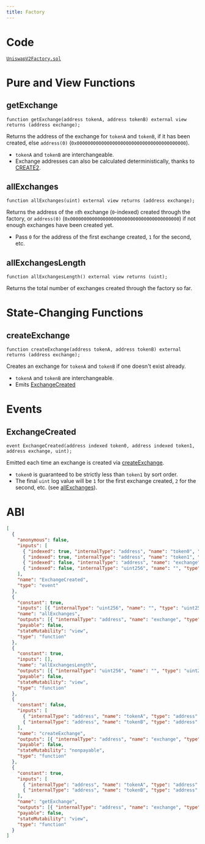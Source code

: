 ```yaml
---
title: Factory
---
```


# Code

[`UniswapV2Factory.sol`](https://github.com/Uniswap/uniswap-v2-core/blob/master/contracts/UniswapV2Factory.sol)

# Pure and View Functions

## getExchange

```clike
function getExchange(address tokenA, address tokenB) external view returns (address exchange);
```

Returns the address of the exchange for `tokenA` and `tokenB`, if it has been created, else `address(0)` (`0x0000000000000000000000000000000000000000`).

- `tokenA` and `tokenB` are interchangeable.
- Exchange addresses can also be calculated deterministically, thanks to [CREATE2](https://eips.ethereum.org/EIPS/eip-1014).

## allExchanges

```clike
function allExchanges(uint) external view returns (address exchange);
```

Returns the address of the `n`th exchange (`0`-indexed) created through the factory, or `address(0)` (`0x0000000000000000000000000000000000000000`) if not enough exchanges have been created yet.

- Pass `0` for the address of the first exchange created, `1` for the second, etc.

## allExchangesLength

```clike
function allExchangesLength() external view returns (uint);
```

Returns the total number of exchanges created through the factory so far.

# State-Changing Functions

## createExchange

```clike
function createExchange(address tokenA, address tokenB) external returns (address exchange);
```

Creates an exchange for `tokenA` and `tokenB` if one doesn't exist already.

- `tokenA` and `tokenB` are interchangeable.
- Emits [ExchangeCreated](#exchangecreated)

# Events

## ExchangeCreated

```clike
event ExchangeCreated(address indexed token0, address indexed token1, address exchange, uint);
```

Emitted each time an exchange is created via [createExchange](#createexchange).

- `token0` is guaranteed to be strictly less than `token1` by sort order.
- The final `uint` log value will be `1` for the first exchange created, `2` for the second, etc. (see [allExchanges](#allexchanges)).

# ABI

```json
[
  {
    "anonymous": false,
    "inputs": [
      { "indexed": true, "internalType": "address", "name": "token0", "type": "address" },
      { "indexed": true, "internalType": "address", "name": "token1", "type": "address" },
      { "indexed": false, "internalType": "address", "name": "exchange", "type": "address" },
      { "indexed": false, "internalType": "uint256", "name": "", "type": "uint256" }
    ],
    "name": "ExchangeCreated",
    "type": "event"
  },
  {
    "constant": true,
    "inputs": [{ "internalType": "uint256", "name": "", "type": "uint256" }],
    "name": "allExchanges",
    "outputs": [{ "internalType": "address", "name": "exchange", "type": "address" }],
    "payable": false,
    "stateMutability": "view",
    "type": "function"
  },
  {
    "constant": true,
    "inputs": [],
    "name": "allExchangesLength",
    "outputs": [{ "internalType": "uint256", "name": "", "type": "uint256" }],
    "payable": false,
    "stateMutability": "view",
    "type": "function"
  },
  {
    "constant": false,
    "inputs": [
      { "internalType": "address", "name": "tokenA", "type": "address" },
      { "internalType": "address", "name": "tokenB", "type": "address" }
    ],
    "name": "createExchange",
    "outputs": [{ "internalType": "address", "name": "exchange", "type": "address" }],
    "payable": false,
    "stateMutability": "nonpayable",
    "type": "function"
  },
  {
    "constant": true,
    "inputs": [
      { "internalType": "address", "name": "tokenA", "type": "address" },
      { "internalType": "address", "name": "tokenB", "type": "address" }
    ],
    "name": "getExchange",
    "outputs": [{ "internalType": "address", "name": "exchange", "type": "address" }],
    "payable": false,
    "stateMutability": "view",
    "type": "function"
  }
]
```

